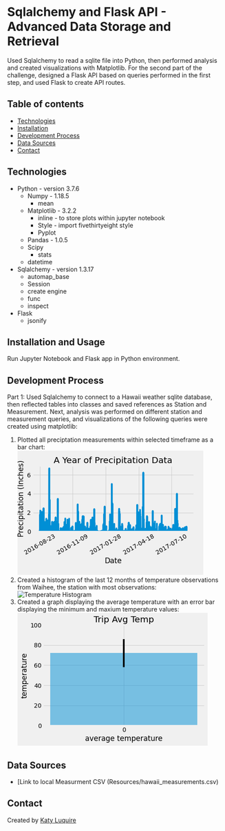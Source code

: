 # Sqlalchemy and Flask API - Advanced Data Storage and Retrieval

Used Sqlalchemy to read a sqlite file into Python, then performed analysis and created visualizations with Matplotlib. For the second part of the challenge, designed a Flask API based on queries performed in the first step, and used Flask to create API routes. 

## Table of contents

* [Technologies](#technologies)
* [Installation](#installation)
* [Development Process](#development-process)
* [Data Sources](#data-sources)
* [Contact](#contact)

## Technologies
* Python - version 3.7.6
  * Numpy - 1.18.5
    * mean
  * Matplotlib - 3.2.2 
    * inline - to store plots within jupyter notebook
    * Style - import fivethirtyeight style
    * Pyplot
  * Pandas - 1.0.5
  * Scipy
    * stats
  * datetime
* Sqlalchemy - version 1.3.17
  * automap_base
  * Session
  * create engine
  * func
  * inspect
* Flask
  * jsonify

## Installation and Usage

Run Jupyter Notebook and Flask app in Python environment.

## Development Process

Part 1: Used Sqlalchemy to connect to a Hawaii weather sqlite database, then reflected tables into classes and saved references as Station and Measurement. Next, analysis was performed on different station and measurement queries, and visualizations of the following queries were created using matplotlib:
1. Plotted all preciptation measurements within selected timeframe as a bar chart:
![Precipitation Chart](images/precipitation.png)
2. Created a histogram of the last 12 months of temperature observations from Waihee, the station with most observations:
 ![Temperature Histogram](images/temp-histogram.png)
3. Created a graph displaying the average temperature with an error bar displaying the minimum and maxium temperature values:
 ![Avg Temp Chart](images/avg_temp.png)

## Data Sources
* [Link to local Measurment CSV (Resources/hawaii_measurements.csv)


## Contact
Created by [Katy Luquire](https://github.com/CatherineLuquire)
